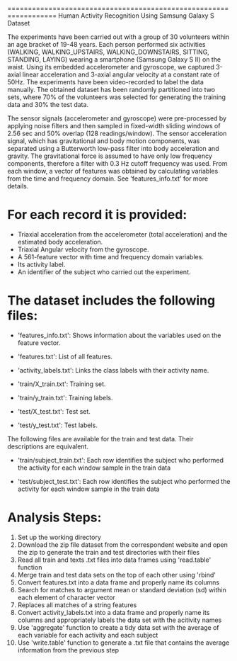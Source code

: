 ==================================================================
Human Activity Recognition Using Samsung Galaxy S Dataset

The experiments have been carried out with a group of 30 volunteers within an age bracket of 19-48 years. Each person performed six activities (WALKING, WALKING_UPSTAIRS, WALKING_DOWNSTAIRS, SITTING, STANDING, LAYING) wearing a smartphone (Samsung Galaxy S II) on the waist. Using its embedded accelerometer and gyroscope, we captured 3-axial linear acceleration and 3-axial angular velocity at a constant rate of 50Hz. The experiments have been video-recorded to label the data manually. The obtained dataset has been randomly partitioned into two sets, where 70% of the volunteers was selected for generating the training data and 30% the test data. 

The sensor signals (accelerometer and gyroscope) were pre-processed by applying noise filters and then sampled in fixed-width sliding windows of 2.56 sec and 50% overlap (128 readings/window). The sensor acceleration signal, which has gravitational and body motion components, was separated using a Butterworth low-pass filter into body acceleration and gravity. The gravitational force is assumed to have only low frequency components, therefore a filter with 0.3 Hz cutoff frequency was used. From each window, a vector of features was obtained by calculating variables from the time and frequency domain. See 'features_info.txt' for more details. 

For each record it is provided:
======================================

- Triaxial acceleration from the accelerometer (total acceleration) and the estimated body acceleration.
- Triaxial Angular velocity from the gyroscope. 
- A 561-feature vector with time and frequency domain variables. 
- Its activity label. 
- An identifier of the subject who carried out the experiment.

The dataset includes the following files:
=========================================

- 'features_info.txt': Shows information about the variables used on the feature vector.

- 'features.txt': List of all features.

- 'activity_labels.txt': Links the class labels with their activity name.

- 'train/X_train.txt': Training set.

- 'train/y_train.txt': Training labels.

- 'test/X_test.txt': Test set.

- 'test/y_test.txt': Test labels.

The following files are available for the train and test data. Their descriptions are equivalent. 

- 'train/subject_train.txt': Each row identifies the subject who performed the activity for each window sample in the train data 

- 'test/subject_test.txt': Each row identifies the subject who performed the activity for each window sample in the train data 

Analysis Steps: 
===============
1) Set up the working directory
2) Download the zip file dataset from the correspondent website and open the zip to generate the train and test directories with their files
3) Read all train and texts .txt files into data frames using 'read.table' function
4) Merge train and test data sets on the top of each other using 'rbind'
5) Convert features.txt into a data frame and properly name its columns
6) Search for matches to argument mean or standard deviation (sd)  within each element of character vector
7) Replaces all matches of a string features
8) Convert activity_labels.txt into a data frame and properly name its columns and appropriately labels the data set with the acitivity names
9) Use 'aggregate' function to create a tidy data set with the average of each variable for each activity and each subject
10) Use 'write.table' function to generate a .txt file that contains the average information from the previous step












